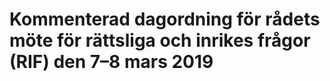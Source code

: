 # Kommenterad dagordning för rådets möte för rättsliga och inrikes frågor (RIF) den 7–8 mars 2019


